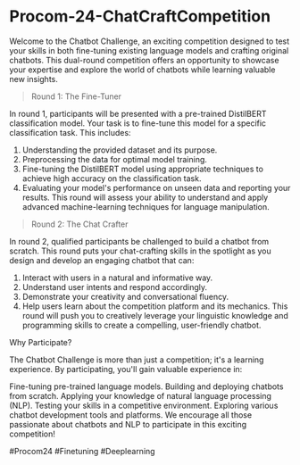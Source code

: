 # Procom-24-ChatCraftCompetition

Welcome to the Chatbot Challenge, an exciting competition designed to test your skills in both fine-tuning existing language models and crafting original chatbots. This dual-round competition offers an opportunity to showcase your expertise and explore the world of chatbots while learning valuable new insights.

> Round 1: The Fine-Tuner

In round 1, participants will be presented with a pre-trained DistilBERT classification model. Your task is to fine-tune this model for a specific classification task. This includes:

1. Understanding the provided dataset and its purpose.
2. Preprocessing the data for optimal model training.
3. Fine-tuning the DistilBERT model using appropriate techniques to achieve high accuracy on the classification task.
4. Evaluating your model's performance on unseen data and reporting your results.
This round will assess your ability to understand and apply advanced machine-learning techniques for language manipulation.

> Round 2: The Chat Crafter

In round 2, qualified participants be challenged to build a chatbot from scratch. This round puts your chat-crafting skills in the spotlight as you design and develop an engaging chatbot that can:

1. Interact with users in a natural and informative way.
2. Understand user intents and respond accordingly.
3. Demonstrate your creativity and conversational fluency.
4. Help users learn about the competition platform and its mechanics.
This round will push you to creatively leverage your linguistic knowledge and programming skills to create a compelling, user-friendly chatbot.

Why Participate?

The Chatbot Challenge is more than just a competition; it's a learning experience. By participating, you'll gain valuable experience in:

Fine-tuning pre-trained language models.
Building and deploying chatbots from scratch.
Applying your knowledge of natural language processing (NLP).
Testing your skills in a competitive environment.
Exploring various chatbot development tools and platforms.
We encourage all those passionate about chatbots and NLP to participate in this exciting competition!

#Procom24 #Finetuning #Deeplearning 
